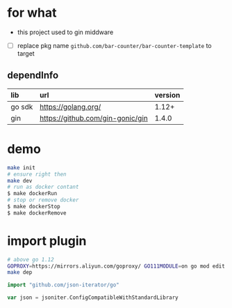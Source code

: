 
# for what

- this project used to gin middware
- [ ] replace pkg name `github.com/bar-counter/bar-counter-template` to target

## dependInfo

| lib | url | version |
|:-----|:-----|:-----|
| go sdk | https://golang.org/ | 1.12+ |
| gin | https://github.com/gin-gonic/gin | 1.4.0 |

# demo

```bash
make init
# ensure right then
make dev
# run as docker contant
$ make dockerRun
# stop or remove docker
$ make dockerStop
$ make dockerRemove
```

# import plugin

```bash
# above go 1.12
GOPROXY=https://mirrors.aliyun.com/goproxy/ GO111MODULE=on go mod edit -require=github.com/json-iterator/go@v1.1.7
make dep
```

```go
import "github.com/json-iterator/go"

var json = jsoniter.ConfigCompatibleWithStandardLibrary
```
